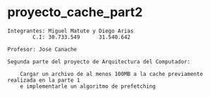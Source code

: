 # proyecto_cache_part2
    Integrantes: Miguel Matute y Diego Arias
            C.I: 30.733.549      31.540.642

    Profesor: Jose Canache

    Segunda parte del proyecto de Arquitectura del Computador:

        Cargar un archivo de al menos 100MB a la cache previamente realizada en la parte 1
        e implementarle un algoritmo de prefetching

